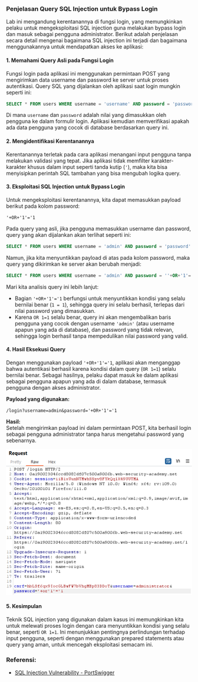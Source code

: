 
### Penjelasan Query SQL Injection untuk Bypass Login

Lab ini mengandung kerentanannya di fungsi login, yang memungkinkan pelaku untuk mengeksploitasi SQL injection guna melakukan bypass login dan masuk sebagai pengguna administrator. Berikut adalah penjelasan secara detail mengenai bagaimana SQL injection ini terjadi dan bagaimana menggunakannya untuk mendapatkan akses ke aplikasi:

#### 1. **Memahami Query Asli pada Fungsi Login**  
   Fungsi login pada aplikasi ini menggunakan permintaan POST yang mengirimkan data username dan password ke server untuk proses autentikasi. Query SQL yang dijalankan oleh aplikasi saat login mungkin seperti ini:

   ```sql
   SELECT * FROM users WHERE username = 'username' AND password = 'password'
   ```

   Di mana `username` dan `password` adalah nilai yang dimasukkan oleh pengguna ke dalam formulir login. Aplikasi kemudian memverifikasi apakah ada data pengguna yang cocok di database berdasarkan query ini.

#### 2. **Mengidentifikasi Kerentanannya**  
   Kerentanannya terletak pada cara aplikasi menangani input pengguna tanpa melakukan validasi yang tepat. Jika aplikasi tidak memfilter karakter-karakter khusus dalam input seperti tanda kutip (`'`), maka kita bisa menyisipkan perintah SQL tambahan yang bisa mengubah logika query.

#### 3. **Eksploitasi SQL Injection untuk Bypass Login**  
   Untuk mengeksploitasi kerentanannya, kita dapat memasukkan payload berikut pada kolom password:

   ```
   '+OR+'1'='1
   ```

   Pada query yang asli, jika pengguna memasukkan username dan password, query yang akan dijalankan akan terlihat seperti ini:

   ```sql
   SELECT * FROM users WHERE username = 'admin' AND password = 'password'
   ```

   Namun, jika kita menyuntikkan payload di atas pada kolom password, maka query yang dikirimkan ke server akan berubah menjadi:

   ```sql
   SELECT * FROM users WHERE username = 'admin' AND password = ''+OR+'1'='1
   ```

   Mari kita analisis query ini lebih lanjut:
   - Bagian `'+OR+'1'='1` berfungsi untuk menyuntikkan kondisi yang selalu bernilai benar (`1 = 1`), sehingga query ini selalu berhasil, terlepas dari nilai password yang dimasukkan.
   - Karena `OR 1=1` selalu benar, query ini akan mengembalikan baris pengguna yang cocok dengan username `'admin'` (atau username apapun yang ada di database), dan password yang tidak relevan, sehingga login berhasil tanpa mempedulikan nilai password yang valid.

#### 4. **Hasil Eksekusi Query**  
   Dengan menggunakan payload `'+OR+'1'='1`, aplikasi akan menganggap bahwa autentikasi berhasil karena kondisi dalam query (`OR 1=1`) selalu bernilai benar. Sebagai hasilnya, pelaku dapat masuk ke dalam aplikasi sebagai pengguna apapun yang ada di dalam database, termasuk pengguna dengan akses administrator.

   **Payload yang digunakan:**
   ```
   /login?username=admin&password='+OR+'1'='1
   ```

   **Hasil:**  
   Setelah mengirimkan payload ini dalam permintaan POST, kita berhasil login sebagai pengguna administrator tanpa harus mengetahui password yang sebenarnya.

   ![Gambar 1](images/SQL%20injection%20vulnerability%20allowing%20login%20bypass/2.png)

#### 5. **Kesimpulan**  
   Teknik SQL injection yang digunakan dalam kasus ini memungkinkan kita untuk melewati proses login dengan cara menyuntikkan kondisi yang selalu benar, seperti `OR 1=1`. Ini menunjukkan pentingnya perlindungan terhadap input pengguna, seperti dengan menggunakan prepared statements atau query yang aman, untuk mencegah eksploitasi semacam ini.

### Referensi:
- [SQL Injection Vulnerability - PortSwigger](https://portswigger.net/web-security/sql-injection)
